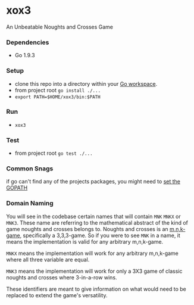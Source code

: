 # xox3 #
An Unbeatable Noughts and Crosses Game

### Dependencies ###

- Go 1.9.3

### Setup ###

- clone this repo into a directory within your [Go workspace](https://golang.org/doc/code.html#Workspaces).
- from project root `go install ./...`
- `export PATH=$HOME/xox3/bin:$PATH`

### Run ###

- `xox3`

### Test ###

- from project root `go test ./...`

### Common Snags ###

if go can't find any of the projects packages, you might need to [set the GOPATH](https://github.com/golang/go/wiki/SettingGOPATH)

### Domain Naming ###

You will see in the codebase certain names that will contain `MNK` `MNKX` or `MNK3`.
These name are referring to the mathematical abstract of the kind of game noughts and crosses belongs to. Noughts and crosses is an [m,n,k-game](https://en.wikipedia.org/wiki/M,n,k-game), specifically a 3,3,3-game.
So if you were to see `MNK` in a name, it means the implementation is valid for any arbitrary m,n,k-game.

`MNKX` means the implementation will work for any arbitrary m,n,k-game where all three variable are equal.

`MNK3` means the implementation will work for only a 3X3 game of classic noughts and crosses where 3-in-a-row wins.

These identifiers are meant to give information on what would need to be replaced to extend the game's versatility.
